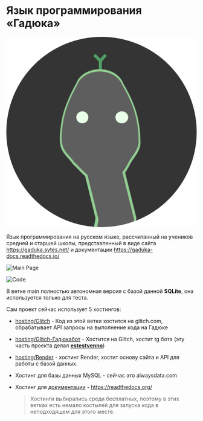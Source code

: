 # Язык программирования «Гадюка»

![Icon](https://github.com/KalashnikovProjects/Gaduka/raw/main/flask_site_host/static/img/gaduka-icon.png)

Язык программирования на русском языке, рассчитанный на учеников средней и старшей школы, представленный в виде сайта https://gaduka.sytes.net/ и документации https://gaduka-docs.readthedocs.io/

![Main Page](https://github.com/Prrromanssss/DAEE-fullstack/raw/main/gaduka-main.png)

![Code](https://github.com/Prrromanssss/DAEE-fullstack/raw/main/gaduka-code.png)

В ветке main полностью автономная версия с базой данной **SQLite**, она используется только для теста.

Сам проект сейчас использует 5 хостингов:

* [hosting/Glitch](https://github.com/KalashnikovProjects/WebProject/tree/hosting/Glitch) - Код из этой ветки хостится на glitch.com, обрабатывает API запросы на выполнение кода на Гадюке

* [hosting/Glitch-Гадюкабот](https://github.com/KalashnikovProjects/WebProject/tree/hosting/Glitch-%D0%93%D0%B0%D0%B4%D1%8E%D0%BA%D0%B0%D0%B1%D0%BE%D1%82) -  Хостится на Glitch, хостит tg бота (эту часть проекта делал [**estestvenno**](https://github.com/estestvenno))

* [hosting/Render](https://github.com/KalashnikovProjects/WebProject/tree/hosting/Render) - хостинг Render, хостит основу сайта и API для работы с базой данных.

* Хостинг для базы данных MySQL - сейчас это alwaysdata.com

* Хостинг для [документации](https://gaduka-docs.readthedocs.io/) - https://readthedocs.org/

  >  Хостинги выбирались среди бесплатных, поэтому в этих ветках есть немало костылей для запуска кода в неподходящем для этого месте.
